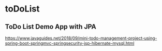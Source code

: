 # toDoList
ToDo List Demo App with JPA
---
https://www.javaguides.net/2018/09/mini-todo-management-project-using-spring-boot-springmvc-springsecurity-jsp-hibernate-mysql.html
